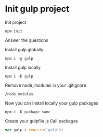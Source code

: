 # Init gulp project

Init project

```npm
npm init
```

Answer the questions

Install gulp globally

```npm
npm i -g gulp
```

Install gulp locally

```npm
npm i -D gulp
```

Remove node_modules in your .gitignore
```npm
/node_modules
```

Now you can install locally your gulp packages
```npm
npm i -D package_name
```

Create your gulpfile.js
Call packages

```javascript
var gulp = require('gulp');
```